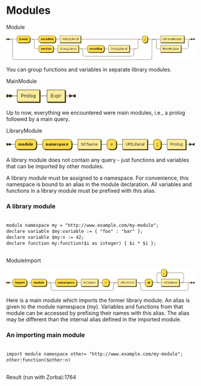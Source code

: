 # Modules

Module

![](../../.gitbook/assets/Module.png)

You can group functions and variables in separate library modules.

MainModule

![](../../.gitbook/assets/MainModule.png)

Up to now, everything we encountered were main modules, i.e., a prolog followed by a main query.

LibraryModule

![](../../.gitbook/assets/LibraryModule.png)

A library module does not contain any query - just functions and variables that can be imported by other modules.

A library module must be assigned to a namespace. For convenience, this namespace is bound to an alias in the module declaration. All variables and functions in a library module must be prefixed with this alias.

### A library module

```

module namespace my = "http://www.example.com/my-module";
declare variable $my:variable := { "foo" : "bar" };
declare variable $my:n := 42;
declare function my:function($i as integer) { $i * $i };
    
```

ModuleImport

![](../../.gitbook/assets/ModuleImport.png)

Here is a main module which imports the former library module. An alias is given to the module namespace (my). Variables and functions from that module can be accessed by prefixing their names with this alias. The alias may be different than the internal alias defined in the imported module.

### An importing main module

```

import module namespace other= "http://www.example.com/my-module";
other:function($other:n)
    
```

Result (run with Zorba):1764
